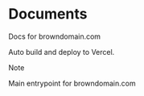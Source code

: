 # Documents 
Docs for browndomain.com

Auto build and deploy to Vercel.

> [!NOTE]
> Main entrypoint for browndomain.com

 


